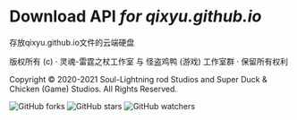 # Download API *for qixyu.github.io*

存放qixyu.github.io文件的云端硬盘

版权所有 (c) · 灵魂-雷霆之杖工作室 与 怪盗鸡鸭 (游戏) 工作室群 · 保留所有权利

Copyright © 2020-2021 Soul-Lightning rod Studios and Super Duck & Chicken (Game) Studios. All Rights Reserved.

![GitHub forks](https://img.shields.io/github/forks/qixyu/download?style=social)    ![GitHub stars](https://img.shields.io/github/stars/qixyu/download?style=social)    ![GitHub watchers](https://img.shields.io/github/watchers/qixyu/download?style=social)
